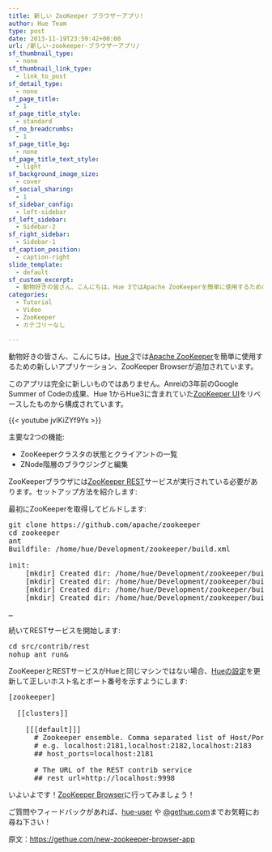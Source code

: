 ```yaml
---
title: 新しい ZooKeeper ブラウザーアプリ!
author: Hue Team
type: post
date: 2013-11-19T23:59:42+00:00
url: /新しい-zookeeper-ブラウザーアプリ/
sf_thumbnail_type:
  - none
sf_thumbnail_link_type:
  - link_to_post
sf_detail_type:
  - none
sf_page_title:
  - 1
sf_page_title_style:
  - standard
sf_no_breadcrumbs:
  - 1
sf_page_title_bg:
  - none
sf_page_title_text_style:
  - light
sf_background_image_size:
  - cover
sf_social_sharing:
  - 1
sf_sidebar_config:
  - left-sidebar
sf_left_sidebar:
  - Sidebar-2
sf_right_sidebar:
  - Sidebar-1
sf_caption_position:
  - caption-right
slide_template:
  - default
sf_custom_excerpt:
  - 動物好きの皆さん、こんにちは。Hue 3ではApache ZooKeeperを簡単に使用するための新しいアプリケーション、ZooKeeper Browserが追加されています...
categories:
  - Tutorial
  - Video
  - ZooKeeper
  - カテゴリーなし

---
```

動物好きの皆さん、こんにちは。[Hue 3][1]では[Apache ZooKeeper][2]を簡単に使用するための新しいアプリケーション、<span>ZooKeeper</span> Browserが追加されています。

<span>このアプリは完全に新しいものではありません。Anreiの3年前のGoogle Summer of Codeの成果、Hue 1からHue3に含まれていた<a href="https://github.com/andreisavu/hue/tree/zookeeper-browser/">ZooKeeper UI</a>をリベースしたものから構成されています。</span>

{{< youtube jvlKiZYf9Ys >}}

<span>主要な2つの機能:</span>

  * <span>ZooKeeperクラスタの状態とクライアントの一覧</span>
  * <span>ZNode階層のブラウジングと編集</span>

<span><span>ZooKeeper</span>ブラウザには</span><span><a href="https://github.com/apache/zookeeper/tree/trunk/src/contrib/rest">ZooKeeper REST</a>サービスが実行されている必要があります。セットアップ方法を紹介します</span><span>:</span>

<span>最初にZooKeeperを取得してビルドします:</span>

<pre class="code">git clone https://github.com/apache/zookeeper
cd zookeeper
ant
Buildfile: /home/hue/Development/zookeeper/build.xml

init:
    [mkdir] Created dir: /home/hue/Development/zookeeper/build/classes
    [mkdir] Created dir: /home/hue/Development/zookeeper/build/lib
    [mkdir] Created dir: /home/hue/Development/zookeeper/build/package/lib
    [mkdir] Created dir: /home/hue/Development/zookeeper/build/test/lib

…</pre>

<span>続いてRESTサービスを開始します:</span>

<pre class="code"><span><span><span id="da582a13-fe34-4b33-bed8-030300f35b06">cd</span></span></span> <span id="b8ef4a2d-976b-4bee-8745-d0fcde109312"><span><span id="3a174fca-af09-43ad-b3ed-604a716ff7f1">src</span></span></span>/contrib/rest
<span><span id="cbf2d81e-16c7-4976-8869-3e71fd0822d7"><span id="a7fde5e5-17df-4555-807a-60a6178f76d3">nohup</span></span></span> ant run&</pre>

<span>ZooKeeperとRESTサービスがHueと同じマシンではない場合、</span><span><a href="https://github.com/cloudera/hue/blob/master/desktop/conf.dist/hue.ini#L591">Hueの設定</a>を更新して正しいホスト名とポート番号を示すようにします</span><span>:</span>

<pre class="code">[<span><span><span id="bcad5240-6a58-4e22-bddd-d046a5f85f0d">zookeeper</span></span></span>]

  [[clusters]]

    [[[default]]]
      # Zookeeper ensemble. Comma separated list of Host/Port.
      # e.g. <span><span id="6979e06d-7fbc-489e-ba5e-86b4004e90ae">localhost</span></span><span><span id="357d26c5-54c8-4921-8a5f-bdadd5a48a3b">:</span></span>2181<span id="ec220840-053c-410b-b2bb-1cb9a28f5e80"><span id="e26dd4e3-730b-4564-8f1f-71fcc7eac3ef">,</span></span><span><span id="fbca68a0-f706-444e-b76b-053dcebbdec8">localhost</span></span><span><span id="55bc3d2c-3995-4b72-aeca-3f6931c435ff">:</span></span>2182<span><span id="6640690b-7e75-40c6-a735-2c638b4217df">,</span></span><span><span id="68289473-624a-480b-bb0d-60c61cd217c4">localhost</span></span><span><span id="234bdc45-265f-4dad-a6dd-b92aaf884a6b">:</span></span>2183
      ## host_ports=localhost<span><span id="3d4b6322-5257-4c44-b8f2-71ab19d897ed">:</span></span>2181

      # The URL of the REST <span id="a688bc16-12dd-4b30-9ed1-90122522ad14"><span id="aa4b6217-856e-4964-9928-e1c53fde240a">contrib</span></span> service
      ## rest_url=http<span><span id="ce3d7153-07d4-412c-b961-af7f6d243565">:</span></span>//<span><span id="e98ba0c4-7952-47ef-96ae-a992e02aa9d9">localhost</span></span><span><span id="5d02a377-9f0d-4c3d-935f-328b8e6c1832">:</span></span>9998</pre>

<span>いよいよです！</span>[ZooKeeper Browser][3]に行ってみましょう！

<p class="p1">
  <span class="s1">ご質問やフィードバックがあれば、<a href="http://groups.google.com/a/cloudera.org/group/hue-user"><span class="s2">hue-user</span></a> や <a href="http://twitter.com/gethue"><span class="s2">@gethue.com</span></a>までお気軽にお尋ね下さい！</span>
</p>

原文：<https://gethue.com/new-zookeeper-browser-app>

 [1]: https://gethue.com/hue-3-and-the-new-sqoop-and-zookeeper-apps-are-out
 [2]: http://zookeeper.apache.org/
 [3]: http://127.0.0.1:8888/zookeeper/